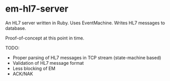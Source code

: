 em-hl7-server
=============

An HL7 server written in Ruby. Uses EventMachine. Writes HL7 messages to database.

Proof-of-concept at this point in time.

TODO:

 * Proper parsing of HL7 messages in TCP stream (state-machine based)
 * Validation of HL7 message format
 * Less blocking of EM
 * ACK/NAK
